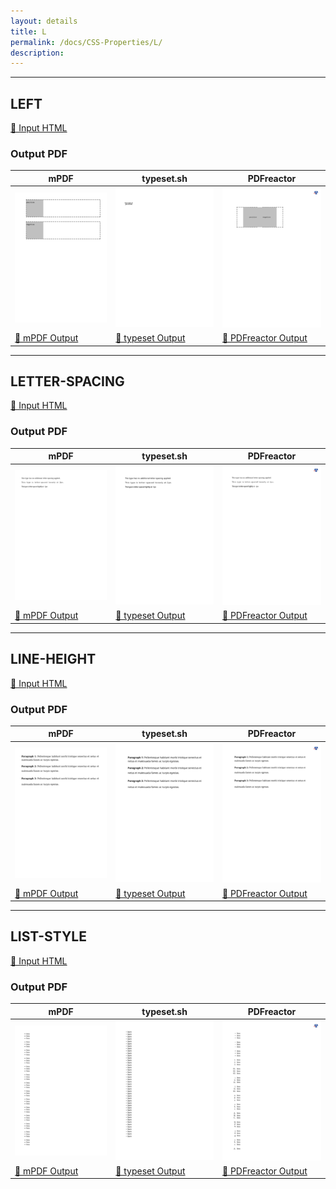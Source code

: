 ```yaml
---
layout: details
title: L
permalink: /docs/CSS-Properties/L/
description: 
---
```




<hr />

## LEFT

[📄 Input HTML](/html/CSS%20Properties/L/left.html)

### Output PDF

| mPDF | typeset.sh | PDFreactor |
|---------|---------|---------|
| ![mPDF Preview](mpdf__html_CSS_Properties_L_left.html.png) | ![typeset Preview](typeset__html_CSS_Properties_L_left.html.png) | ![PDFreactor Preview](pdfreactor__html_CSS_Properties_L_left.html.png) |
| [📕 mPDF Output](mpdf__html_CSS_Properties_L_left.html.pdf) | [📕 typeset Output](typeset__html_CSS_Properties_L_left.html.pdf) | [📕 PDFreactor Output](pdfreactor__html_CSS_Properties_L_left.html.pdf) |

<hr />

## LETTER-SPACING

[📄 Input HTML](/html/CSS%20Properties/L/letter-spacing.html)

### Output PDF

| mPDF | typeset.sh | PDFreactor |
|---------|---------|---------|
| ![mPDF Preview](mpdf__html_CSS_Properties_L_letter-spacing.html.png) | ![typeset Preview](typeset__html_CSS_Properties_L_letter-spacing.html.png) | ![PDFreactor Preview](pdfreactor__html_CSS_Properties_L_letter-spacing.html.png) |
| [📕 mPDF Output](mpdf__html_CSS_Properties_L_letter-spacing.html.pdf) | [📕 typeset Output](typeset__html_CSS_Properties_L_letter-spacing.html.pdf) | [📕 PDFreactor Output](pdfreactor__html_CSS_Properties_L_letter-spacing.html.pdf) |

<hr />

## LINE-HEIGHT

[📄 Input HTML](/html/CSS%20Properties/L/line-height.html)

### Output PDF

| mPDF | typeset.sh | PDFreactor |
|---------|---------|---------|
| ![mPDF Preview](mpdf__html_CSS_Properties_L_line-height.html.png) | ![typeset Preview](typeset__html_CSS_Properties_L_line-height.html.png) | ![PDFreactor Preview](pdfreactor__html_CSS_Properties_L_line-height.html.png) |
| [📕 mPDF Output](mpdf__html_CSS_Properties_L_line-height.html.pdf) | [📕 typeset Output](typeset__html_CSS_Properties_L_line-height.html.pdf) | [📕 PDFreactor Output](pdfreactor__html_CSS_Properties_L_line-height.html.pdf) |

<hr />

## LIST-STYLE

[📄 Input HTML](/html/CSS%20Properties/L/list-style.html)

### Output PDF

| mPDF | typeset.sh | PDFreactor |
|---------|---------|---------|
| ![mPDF Preview](mpdf__html_CSS_Properties_L_list-style.html.png) | ![typeset Preview](typeset__html_CSS_Properties_L_list-style.html.png) | ![PDFreactor Preview](pdfreactor__html_CSS_Properties_L_list-style.html.png) |
| [📕 mPDF Output](mpdf__html_CSS_Properties_L_list-style.html.pdf) | [📕 typeset Output](typeset__html_CSS_Properties_L_list-style.html.pdf) | [📕 PDFreactor Output](pdfreactor__html_CSS_Properties_L_list-style.html.pdf) |


